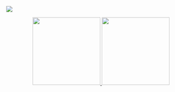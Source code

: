![](https://komarev.com/ghpvc/?username=Adefit007&color=red)

<p align="center">
<a href="https://github.com/Hadi-Prassetio">
  <img height="180em" src="https://github-readme-stats-eight-theta.vercel.app/api?username=Adefit007&show_icons=true&theme=algolia&include_all_commits=true&count_private=true&cache_seconds=3200"/>
  <img height="180em" src="https://github-readme-stats-eight-theta.vercel.app/api/top-langs/?username=Adefit007&layout=compact&langs_count=8&theme=algolia&include_all_commits=true&count_private=true"/>
</a>
</p>
